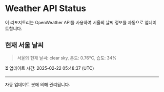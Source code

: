 
# Weather API Status

이 리포지토리는 OpenWeather API를 사용하여 서울의 날씨 정보를 자동으로 업데이트합니다.

## 현재 서울 날씨
> 서울의 현재 날씨: clear sky, 온도: 0.76°C, 습도: 34%

⏳ 업데이트 시간: 2025-02-22 05:48:37 (UTC)

---
자동 업데이트 봇에 의해 관리됩니다.

